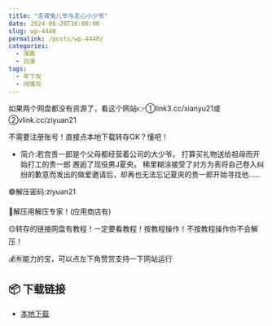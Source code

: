 ```yaml
---
title: "走肾兔儿爷与走心小少爷"
date: 2024-06-28T16:08:00
slug: wp-4440
permalink: /posts/wp-4440/
categories:
  - 漫画
  - 日漫
tags:
  - 年下攻
  - 纯情攻
---
```


如果两个网盘都没有资源了，看这个网站👉①link3.cc/xianyu21或②vlink.cc/ziyuan21

不需要注册账号！直接点本地下载转存OK？懂吧！

*   简介:若宫贵一郎是个父母都经营着公司的大少爷。 打算买礼物送给祖母而开始打工的贵一郎 邂逅了现役男J夏央。 稀里糊涂接受了对方为表将自己卷入纠纷的歉意而发出的做爱邀请后，却再也无法忘记夏央的贵一郎开始寻找他……

🟢解压密码:ziyuan21

🔵解压用解压专家！(应用商店有)

🟡转存的链接网盘有教程！一定要看教程！按教程操作！不按教程操作你不会解压！

💰🈶能力的宝，可以点左下角赞赏支持一下网站运行

## 📦 下载链接
- [本地下载](https://blziyuan21.com/pay-download/4440?key=aa2caa2d35&down_id=0)

